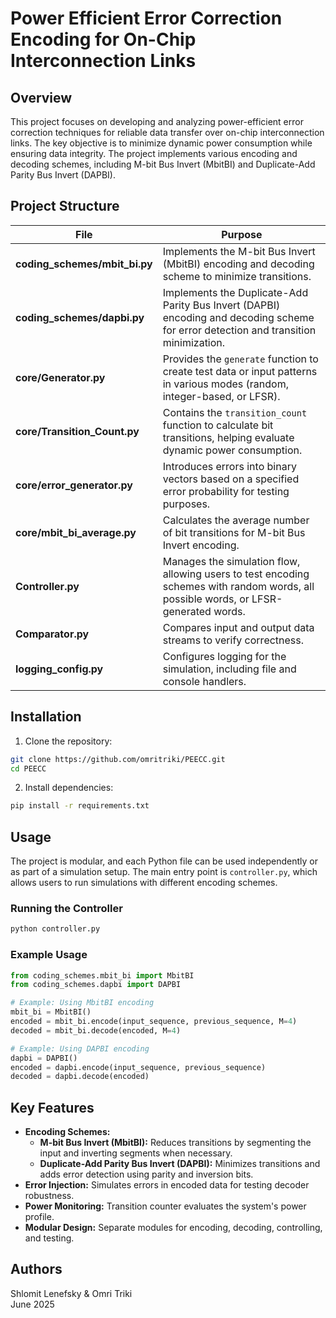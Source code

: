 # Power Efficient Error Correction Encoding for On-Chip Interconnection Links

## Overview
This project focuses on developing and analyzing power-efficient error correction techniques for reliable data transfer over on-chip interconnection links. The key objective is to minimize dynamic power consumption while ensuring data integrity. The project implements various encoding and decoding schemes, including M-bit Bus Invert (MbitBI) and Duplicate-Add Parity Bus Invert (DAPBI).

## Project Structure

| File | Purpose |
|------|--------|
| **coding_schemes/mbit_bi.py** | Implements the M-bit Bus Invert (MbitBI) encoding and decoding scheme to minimize transitions. |
| **coding_schemes/dapbi.py** | Implements the Duplicate-Add Parity Bus Invert (DAPBI) encoding and decoding scheme for error detection and transition minimization. |
| **core/Generator.py** | Provides the `generate` function to create test data or input patterns in various modes (random, integer-based, or LFSR). |
| **core/Transition_Count.py** | Contains the `transition_count` function to calculate bit transitions, helping evaluate dynamic power consumption. |
| **core/error_generator.py** | Introduces errors into binary vectors based on a specified error probability for testing purposes. |
| **core/mbit_bi_average.py** | Calculates the average number of bit transitions for M-bit Bus Invert encoding. |
| **Controller.py** | Manages the simulation flow, allowing users to test encoding schemes with random words, all possible words, or LFSR-generated words. |
| **Comparator.py** | Compares input and output data streams to verify correctness. |
| **logging_config.py** | Configures logging for the simulation, including file and console handlers. |

## Installation

1. Clone the repository:

```bash
git clone https://github.com/omritriki/PEECC.git
cd PEECC
```

2. Install dependencies:

```bash
pip install -r requirements.txt
```

## Usage

The project is modular, and each Python file can be used independently or as part of a simulation setup. The main entry point is `controller.py`, which allows users to run simulations with different encoding schemes.

### Running the Controller
```bash
python controller.py
```

### Example Usage
```python
from coding_schemes.mbit_bi import MbitBI
from coding_schemes.dapbi import DAPBI

# Example: Using MbitBI encoding
mbit_bi = MbitBI()
encoded = mbit_bi.encode(input_sequence, previous_sequence, M=4)
decoded = mbit_bi.decode(encoded, M=4)

# Example: Using DAPBI encoding
dapbi = DAPBI()
encoded = dapbi.encode(input_sequence, previous_sequence)
decoded = dapbi.decode(encoded)
```

## Key Features
- **Encoding Schemes:**
  - **M-bit Bus Invert (MbitBI):** Reduces transitions by segmenting the input and inverting segments when necessary.
  - **Duplicate-Add Parity Bus Invert (DAPBI):** Minimizes transitions and adds error detection using parity and inversion bits.
- **Error Injection:** Simulates errors in encoded data for testing decoder robustness.
- **Power Monitoring:** Transition counter evaluates the system's power profile.
- **Modular Design:** Separate modules for encoding, decoding, controlling, and testing.

## Authors
Shlomit Lenefsky & Omri Triki  
June 2025
